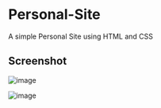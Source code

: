 # Personal-Site
A simple Personal Site using HTML and CSS

## Screenshot

![image](https://user-images.githubusercontent.com/53087631/111131454-468e7400-859e-11eb-811f-6dd6515b1242.png)


![image](https://user-images.githubusercontent.com/53087631/111131842-ab49ce80-859e-11eb-885f-7bb9452c0a86.png)
